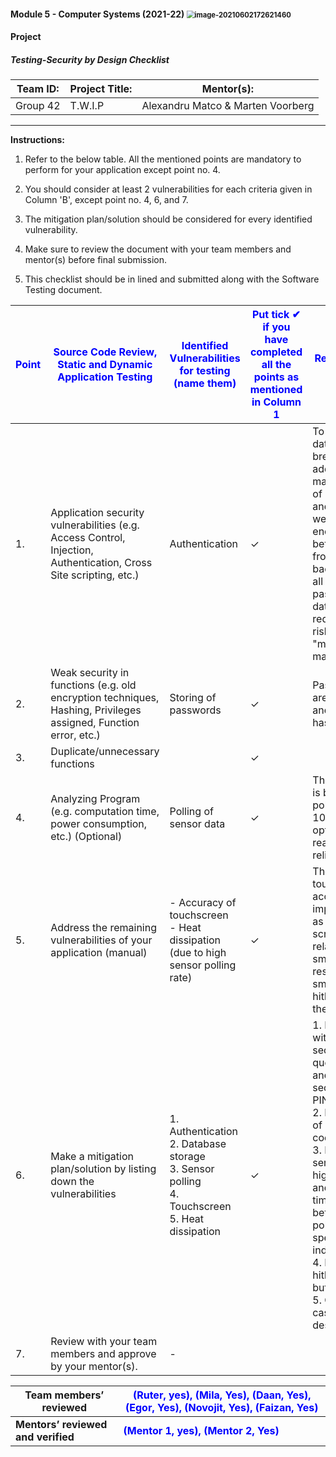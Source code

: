 #### **Module 5 - Computer Systems (2021-22)**  <img src="C:\Users\SarmahDK\AppData\Roaming\Typora\typora-user-images\image-20210602172621460.png" alt="image-20210602172621460" style="zoom:80%;" />

#### **Project**

##### **Testing-Security by Design Checklist**


| Team ID: | Project Title: | Mentor(s): |
| -------- | -------------- | ---------- |
| Group 42 | T.W.I.P | Alexandru Matco & Marten Voorberg |

**					**

**Instructions:**

1. Refer to the below table. All the mentioned points are mandatory to perform for your application except point no. 4.

2. You should consider at least 2 vulnerabilities for each  criteria given in Column 'B', except point no. 4, 6, and 7.

3. The mitigation plan/solution should be considered for every  identified vulnerability. 

4. Make sure to review the document with your team members and mentor(s) before final submission.

5. This checklist should be in lined and submitted along with the Software Testing document. 

   



| **<span style="color:blue">Point</span>** | **<span style="color:blue">Source Code Review, Static and Dynamic Application Testing</span>** | **<span style="color:blue">Identified Vulnerabilities for testing (name them)</span>** | **<span style="color:blue">Put tick ✔ if you have completed all the points as mentioned in Column 1</span>** | **<span style="color:blue">Remarks, if any</span>** |
| ------------------------------------------ | ------------------------------------------------------------ | ------------------------------------------------------------ | ------------------------------------------------------------ | --------------------------------------------------- |
| 1.                                         | Application security vulnerabilities (e.g. Access Control, Injection, Authentication, Cross Site scripting, etc.) | Authentication                                  | ✓                                                              | To prevent data breaches, in additon to making use of hashing and salting, we use encryption between the front and backend of all password data. to reduce the risk of a "middle man attack"                   |
| 2.                                         | Weak security in functions (e.g. old encryption techniques, Hashing, Privileges assigned, Function error, etc.) | Storing of passwords                                                             | ✓                                                              | Passwords are salted and then hashed.                                                    |
| 3.                                         | Duplicate/unnecessary functions                              |                                                                | ✓                                                             |                                                     |
| 4.                                         | Analyzing Program (e.g. computation time, power consumption, etc.) (Optional) | Polling of sensor data                                                             | ✓ | The sensor is being polled each 10ns to get optimal readout reliability |
| 5.                                         | Address the remaining vulnerabilities of your application (manual) | - Accuracy of touchscreen <br> - Heat dissipation (due to high sensor polling rate)                                                             | ✓                                                              | The touchscreen accuracy is important as the screen is relativly small which results in small hitboxes for the input                                                    |
| 6.                                         | Make a mitigation plan/solution by listing down the vulnerabilities | 1. Authentication <br> 2. Database storage <br> 3. Sensor polling <br> 4. Touchscreen <br> 5. Heat dissipation                                                            | ✓                                                             | 1. Backup with security questions and account secured by PIN code <br> 2. Hashing of PIN codes <br> 3. Poll sensor at high rate and collect timings between polls as speed indication <br> 4. Larger hitboxes for buttons <br> 5. Open casing design                                                     |
| 7.                                         | Review with your team members and approve by your mentor(s). | -                                                            |                                                              |                                                     |



| Team members’ reviewed             | <span style="color:blue">(Ruter, yes), (Mila, Yes), (Daan, Yes), (Egor, Yes), (Novojit, Yes), (Faizan, Yes)</span> |
| ---------------------------------- | ------------------------------------------------------------ |
| **Mentors’ reviewed and verified** | <span style="color:blue">**(Mentor 1, yes), (Mentor 2, Yes)**</span> |

